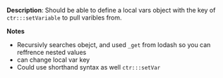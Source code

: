 __Description__: Should be able to define a local vars object with the key of `ctr:::setVariable` to pull varibles from.

__Notes__

+ Recursivly searches obejct, and used `_get` from lodash so you can reffrence nested values
+ can change local var key
+ Could use shorthand syntax as well `ctr:::setVar`